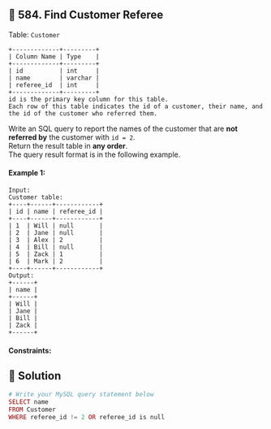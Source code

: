 ## 📝 584. Find Customer Referee  
Table: `Customer`  

```
+-------------+---------+
| Column Name | Type    |
+-------------+---------+
| id          | int     |
| name        | varchar |
| referee_id  | int     |
+-------------+---------+
id is the primary key column for this table.
Each row of this table indicates the id of a customer, their name, and the id of the customer who referred them.

```
     
Write an SQL query to report the names of the customer that are **not referred by** the customer with `id = 2`.  
Return the result table in **any order**.  
The query result format is in the following example.  
     
  
#### Example 1:  

```
Input: 
Customer table:
+----+------+------------+
| id | name | referee_id |
+----+------+------------+
| 1  | Will | null       |
| 2  | Jane | null       |
| 3  | Alex | 2          |
| 4  | Bill | null       |
| 5  | Zack | 1          |
| 6  | Mark | 2          |
+----+------+------------+
Output: 
+------+
| name |
+------+
| Will |
| Jane |
| Bill |
| Zack |
+------+

```
  
#### Constraints:  
  
## 📝 Solution 
```php  
# Write your MySQL query statement below  
SELECT name   
FROM Customer  
WHERE referee_id != 2 OR referee_id is null  
```  
